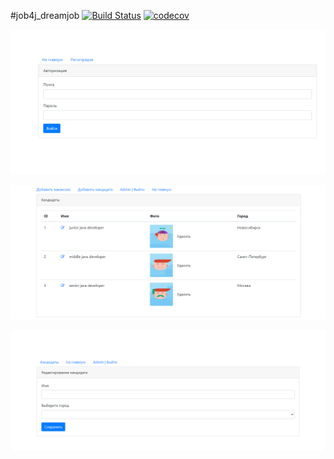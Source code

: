 #job4j_dreamjob
[![Build Status](https://travis-ci.com/k-r-3/job4j_dreamjob.svg?branch=master)](https://travis-ci.com/k-r-3/job4j_dreamjob)
[![codecov](https://codecov.io/gh/k-r-3/job4j_dreamjob/branch/master/graph/badge.svg?token=KJ72A7JEFU)](https://codecov.io/gh/k-r-3/job4j_dreamjob)

![ScreenShot](images/Безымянный1.png)

![ScreenShot](images/candidates.png)
    
![ScreenShot](images/edit.png)
